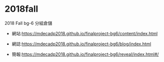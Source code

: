 # 2018fall
2018 Fall bg-6 分組倉儲

* 網站:https://mdecadp2018.github.io/finalproject-bg6/content/index.html

* 網誌:https://mdecadp2018.github.io/finalproject-bg6/blog/index.html

* 簡報:https://mdecadp2018.github.io/finalproject-bg6/reveal/index.html#/

